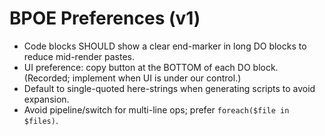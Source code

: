 # BPOE Preferences (v1)

- Code blocks SHOULD show a clear end-marker in long DO blocks to reduce mid-render pastes.
- UI preference: copy button at the BOTTOM of each DO block. (Recorded; implement when UI is under our control.)
- Default to single-quoted here-strings when generating scripts to avoid expansion.
- Avoid pipeline/switch for multi-line ops; prefer `foreach($file in $files)`.
